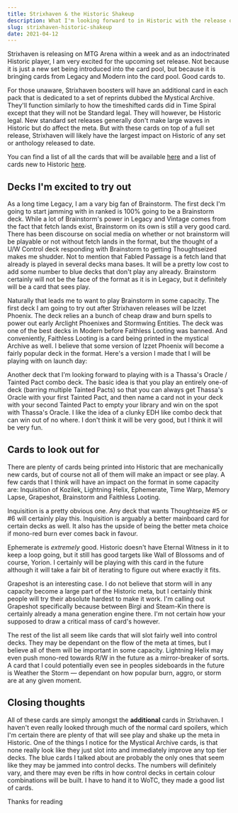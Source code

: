 ```yaml
---
title: Strixhaven & the Historic Shakeup
description: What I'm looking forward to in Historic with the release of Strixhaven.
slug: strixhaven-historic-shakeup
date: 2021-04-12
---
```


Strixhaven is releasing on MTG Arena within a week and as an indoctrinated Historic player, I am very excited for the upcoming set release. Not because it is just a new set being introduced into the card pool, but because it is bringing cards from Legacy and Modern into the card pool. Good cards to.

For those unaware, Strixhaven boosters will have an additional card in each pack that is dedicated to a set of reprints dubbed the Mystical Archive. They'll function similarly to how the timeshifted cards did in Time Spiral except that they will not be Standard legal. They will however, be Historic legal. New standard set releases generally don't make large waves in Historic but do affect the meta. But with these cards on top of a full set release, Strixhaven will likely have the largest impact on Historic of any set or anthology released to date.

You can find a list of all the cards that will be available <a href="https://scryfall.com/sets/sta" target="_blank" rel="nofollow noreferrer noopener" class="link external-link">here</a> and a list of cards new to Historic <a href="https://www.reddit.com/r/magicTCG/comments/me5r6l/final_list_of_mystical_archive_cards_new_to/" target="_blank" rel="nofollow noreferrer noopener" class="link external-link">here</a>. 

## Decks I'm excited to try out

As a long time Legacy, I am a vary big fan of <auto-card>Brainstorm</auto-card>. The first deck I'm going to start jamming with in ranked is 100% going to be a <auto-card>Brainstorm</auto-card> deck. While a lot of <auto-card name='Brainstorm'>Brainstorm's</auto-card> power in Legacy and Vintage comes from the fact that <auto-card name='Arid Mesa'>fetch lands</auto-card> exist, <auto-card>Brainstorm</auto-card> on its own is still a very good card. There has been discourse on social media on whether or not brainstorm will be playable or not without fetch lands in the format, but the thought of a U/W Control deck responding with <auto-card>Brainstorm</auto-card> to getting <auto-card name='Thoughtseize'>Thoughtseized</auto-card> makes me shudder. Not to mention that <auto-card>Fabled Passage</auto-card> is a fetch land that already is played in several decks mana bases. It will be a pretty low cost to add some number to blue decks that don't play any already. <auto-card>Brainstorm</auto-card> certainly will not be the face of the format as it is in Legacy, but it definitely will be a card that sees play. 

Naturally that leads me to want to play <auto-card>Brainstorm</auto-card> in some capacity. The first deck I am going to try out after Strixhaven releases will be Izzet Phoenix. The deck relies an a bunch of cheap draw and burn spells to power out early <auto-card name="Arclight Phoenix">Arclight Phoenixes</auto-card> and <auto-card name='Stormwing Entity'>Stormwing Entities</auto-card>. The deck was one of the best decks in Modern before <auto-card>Faithless Looting</auto-card> was banned. And conveniently, <auto-card>Faithless Looting</auto-card> is a card being printed in the mystical Archive as well. I believe that some version of Izzet Phoenix will become a fairly popular deck in the format. Here's a version I made that I will be playing with on launch day:

<div>
  <auto-card-list preview name="Izzet Phoenix" src="izzet_phoenix.dec"></auto-card-list>
</div>

Another deck that I'm looking forward to playing with is a <auto-card>Thassa's Oracle</auto-card> / <auto-card>Tainted Pact</auto-card> combo deck. The basic idea is that you play an entirely one-of deck (barring multiple <auto-card name='Tainted Pact'>Tainted Pacts</auto-card>) so that you can always get <auto-card>Thassa's Oracle</auto-card> with your first <auto-card>Tainted Pact</auto-card>, and then name a card not in your deck with your second <auto-card>Tainted Pact</auto-card> to empty your library and win on the spot with <auto-card>Thassa's Oracle</auto-card>. I like the idea of a clunky EDH like combo deck that can win out of no where. I don't think it will be very good, but I think it will be very fun.

## Cards to look out for

There are plenty of cards being printed into Historic that are mechanically new cards, but of course not all of them will make an impact or see play. A few cards that I think will have an impact on the format in some capacity are: <auto-card>Inquisition of Kozilek</auto-card>, <auto-card>Lightning Helix</auto-card>, <auto-card>Ephemerate</auto-card>, <auto-card>Time Warp</auto-card>, <auto-card>Memory Lapse</auto-card>, <auto-card>Grapeshot</auto-card>, <auto-card>Brainstorm</auto-card> and <auto-card>Faithless Looting</auto-card>.

<auto-card name='Inquisition of Kozilek'>Inquisition</auto-card> is a pretty obvious one. Any deck that wants <auto-card>Thoughtseize</auto-card> #5 or #6 will certainly play this. <auto-card name='Inquisition of Kozilek'>Inquisition</auto-card> is arguably a better mainboard card for certain decks as well. It also has the upside of being the better meta choice if mono-red burn ever comes back in favour.

<auto-card>Ephemerate</auto-card> is _extremely_ good. Historic doesn't have <auto-card>Eternal Witness</auto-card> in it to keep a loop going, but it still has good targets like <auto-card>Wall of Blossoms</auto-card> and of course, <auto-card name='Yorion, Sky Nomad'>Yorion</auto-card>. I certainly will be playing with this card in the future although it will take a fair bit of iterating to figure out where exactly it fits.

<auto-card>Grapeshot</auto-card> is an interesting case. I do not believe that storm will in any capacity become a large part of the Historic meta, but I certainly think people will try their absolute hardest to make it work. I'm calling out <auto-card>Grapeshot</auto-card> specifically because between <auto-card name='Birgi, God of Storytelling // Harnfel, Horn of Bounty'>Birgi</auto-card> and <auto-card name='Runaway Steam-Kin'>Steam-Kin</auto-card> there is certainly already a mana generation engine there. I'm not certain how your supposed to draw a critical mass of card's however.

The rest of the list all seem like cards that will slot fairly well into control decks. They may be dependant on the flow of the meta at times, but I believe all of them will be important in some capacity. <auto-card>Lightning Helix</auto-card> may even push mono-red towards R/W in the future as a mirror-breaker of sorts. A card that I could potentially even see in peoples sideboards in the future is <auto-card>Weather the Storm</auto-card> &mdash; dependant on how popular burn, aggro, or storm are at any given moment.

##  Closing thoughts

All of these cards are simply amongst the **additional** cards in Strixhaven. I haven't even really looked through much of the normal card spoilers, which I'm certain there are plenty of that will see play and shake up the meta in Historic. One of the things I notice for the Mystical Archive cards, is that none really look like they just slot into and immediately improve any top tier decks. The blue cards I talked about are probably the only ones that seem like they may be jammed into control decks. The numbers will definitely vary, and there may even be rifts in how control decks in certain colour combinations will be built. I have to hand it to WoTC, they made a good list of cards.

Thanks for reading
